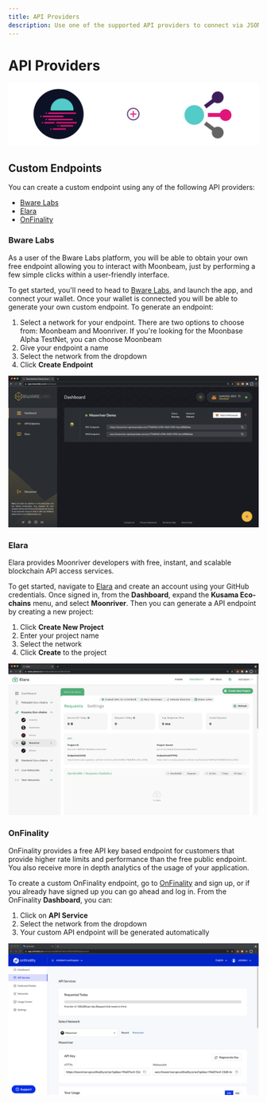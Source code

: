 ```yaml
---
title: API Providers
description: Use one of the supported API providers to connect via JSON RPC and WSS endpoints to Moonbeam-based networks.
---
```


# API Providers

![API Providers banner](/images/builders/get-started/api-providers/api-providers-banner.png)

## Custom Endpoints

You can create a custom endpoint using any of the following API providers:

- [Bware Labs](https://bwarelabs.com/)
- [Elara](https://elara.patract.io/)
- [OnFinality](https://onfinality.io/)

### Bware Labs

As a user of the Bware Labs platform, you will be able to obtain your own free endpoint allowing you to interact with Moonbeam, just by performing a few simple clicks within a user-friendly interface.

To get started, you'll need to head to [Bware Labs](https://app.bwarelabs.com/), and launch the app, and connect your wallet. Once your wallet is connected you will be able to generate your own custom endpoint. To generate an endpoint:

1. Select a network for your endpoint. There are two options to choose from: Moonbeam and Moonriver. If you're looking for the Moonbase Alpha TestNet, you can choose Moonbeam 
2. Give your endpoint a name
3. Select the network from the dropdown
4. Click **Create Endpoint**

![Bware Labs](/images/builders/get-started/api-providers/api-providers-1.png)

### Elara

Elara provides Moonriver developers with free, instant, and scalable blockchain API access services.

To get started, navigate to [Elara](https://elara.patract.io/) and create an account using your GitHub credentials. Once signed in, from the **Dashboard**, expand the **Kusama Eco-chains** menu, and select **Moonriver**. Then you can generate a API endpoint by creating a new project:

1. Click **Create New Project**
2. Enter your project name
3. Select the network
4. Click **Create** to the project

![Elara](/images/builders/get-started/api-providers/api-providers-2.png)

### OnFinality

OnFinality provides a free API key based endpoint for customers that provide higher rate limits and performance than the free public endpoint. You also receive more in depth analytics of the usage of your application.

To create a custom OnFinality endpoint, go to [OnFinality](https://onfinality.io/) and sign up, or if you already have signed up you can go ahead and log in. From the OnFinality **Dashboard**, you can:

1. Click on **API Service**
2. Select the network from the dropdown
3. Your custom API endpoint will be generated automatically

![OnFinality](/images/builders/get-started/api-providers/api-providers-3.png)
